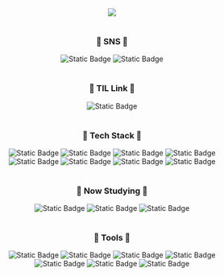 <div align="center">
<img src="https://capsule-render.vercel.app/api?type=soft&color=ffeea8&height=200&section=header&text=lemonpie&desc=welcome%20to%20my%20github&fontSize=70&fontColor=ffffff&fontAlignY=45&&descSize=30&&descAlign=50&descAlignY=70&animation=twinkling">
</div>
<br>
<h3 align="center">🍋 SNS 🍋</h3>
<div align="center">
<img alt="Static Badge" src="https://img.shields.io/badge/-Instagram-%23E4405F?style=for-the-badge&logo=instagram&logoColor=white&link=https%3A%2F%2Fwww.instagram.com%2Fbluawr%2F">
<img alt="Static Badge" src="https://img.shields.io/badge/-Naver%20blog-%2303C75A?style=for-the-badge&logo=naver&logoColor=white&link=https%3A%2F%2Fblog.naver.com%2Flofi0613">
</div>
<br>
<h3 align="center">🍋 TIL Link 🍋</h3>
<div align="center">
<img alt="Static Badge" src="https://img.shields.io/badge/-Tistory-%23000000?style=for-the-badge&logo=tistory&logoColor=white&link=https%3A%2F%2Flemonpie313.tistory.com%2Fcategory%2FTIL">
</div>
<br>
<h3 align="center">🍋 Tech Stack 🍋</h3>
<div align="center">
<img alt="Static Badge" src="https://img.shields.io/badge/-Javascript-%23F7DF1E?style=flat-square&logo=javascript&logoColor=white">
<img alt="Static Badge" src="https://img.shields.io/badge/-HTML5-%23E34F26?style=flat-square&logo=html5&logoColor=white">
<img alt="Static Badge" src="https://img.shields.io/badge/-CSS3-%231572B6?style=flat-square&logo=css3&logoColor=white">
<img alt="Static Badge" src="https://img.shields.io/badge/-Python-%233776AB?style=flat-square&logo=python&logoColor=white">
<br>
<img alt="Static Badge" src="https://img.shields.io/badge/-C%2B%2B-%2300599C?style=flat-square&logo=cplusplus&logoColor=white">
<img alt="Static Badge" src="https://img.shields.io/badge/-Node.js-%235FA04E?style=flat-square&logo=nodedotjs&logoColor=white">
<img alt="Static Badge" src="https://img.shields.io/badge/-Jquery-%230769AD?style=flat-square&logo=jquery&logoColor=white">
<img alt="Static Badge" src="https://img.shields.io/badge/-MySQL-%234479A1?style=flat-square&logo=mysql&logoColor=white">
</div>
<br>
<h3 align="center">🍋 Now Studying 🍋</h3>
<div align="center">
<img alt="Static Badge" src="https://img.shields.io/badge/-Typescript-%233178C6?style=flat-square&logo=typescript&logoColor=white">
<img alt="Static Badge" src="https://img.shields.io/badge/-Nest.js-%23E0234E?style=flat-square&logo=nestjs&logoColor=white">
<img alt="Static Badge" src="https://img.shields.io/badge/-typeORM-%23FE0803?style=flat-square&logo=typeorm&logoColor=white">
</div>
<br>
<h3 align="center">🍋 Tools 🍋</h3>
<div align="center">
<img alt="Static Badge" src="https://img.shields.io/badge/-Git-%23F05032?style=flat-square&logo=git&logoColor=white">
<img alt="Static Badge" src="https://img.shields.io/badge/-Github-%23181717?style=flat-square&logo=github&logoColor=white">
<img alt="Static Badge" src="https://img.shields.io/badge/-Slack-%234A154B?style=flat-square&logo=slack&logoColor=white">
<img alt="Static Badge" src="https://img.shields.io/badge/-Discord-%235865F2?style=flat-square&logo=discord&logoColor=white">
<br>
<img alt="Static Badge" src="https://img.shields.io/badge/-Notion-%23000000?style=flat-square&logo=notion&logoColor=white">
<img alt="Static Badge" src="https://img.shields.io/badge/-Vscode-%23007ACC?style=flat-square&logo=visualstudiocode&logoColor=white">
<img alt="Static Badge" src="https://img.shields.io/badge/-DBeaver-%23382923?style=flat-square&logo=dbeaver&logoColor=white">
</div>
<br>


